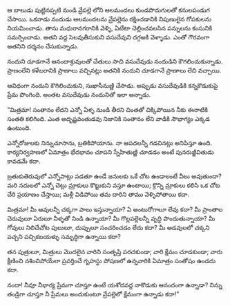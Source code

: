 ﻿ఆ బాలుడు పుట్టినప్పటి నుండి వ్రేపల్లె లోని ఆలమందలు కుండపొదుగులతో కనులపండుగ చేసాయి. ఒకనాడు నందుడు ఆలమందలను వ్రేపల్లెను రక్షించడానికి నిపుణులైన గోపకులను నియమించాడు. తాను మధురానగరానికి వెళ్ళి, ఏటేటా చెల్లించవలసిన పన్నులను కంసునికి సమర్పించాడు. అతని వద్ద సెలవుతీసుకుని వసుదేవుని దగ్గఱకి వెళ్ళాడు. ఎంతో గౌరవంగా అతనిని దర్శనం చేసుకున్నాడు. 

నందుని చూడగానే ఆనందాశ్రువులతో చేతులు సాచి వసుదేవుడు నందుడిని కౌగలించుకున్నాడు. ప్రాణంలేని కళేబరానికి ప్రాణాలు వచ్చినట్లు అతనికి నందుని చూడగానే ప్రాణాలు లేచి వచ్చాయి. 

ఆవిధంగా నందుని కౌగిలించుకుని, సుఖాసీనుణ్ణి చేసాడు. అప్పుడు వసుదేవుడికి కన్నకొడుకుపై ప్రేమ పొంగింది. అంతట వసుదేవుడు నందునితో ఇలా అన్నాడు. 

“మిత్రమా! సంతానం లేదని ఎన్నో ఏళ్ళ నుండి తీరని చింతతో చిక్కిపోయిన నీకు ఈనాటికి సంతతి కలిగింది. ఎంత అదృష్టవంతుడవు నిజానికి సంతానం లేని వాడికి సౌభాగ్యం ఎక్కడ ఉంటుంది. 

ఎన్నోరోజులకు నిన్నుచూసాను, బ్రతికిపోయాను. నా ఆపదలన్నీ గడచినట్లు అనిపిస్తూ ఉంది. కార్యనిర్వహణలో ఏమాత్రం భేదభావం చూపని స్నేహితుణ్ణి చూడడం అంటే పునరుజ్జీవితుడు కావడమే కదా. 

బ్రతుకుతెరువులో ఎన్నోపాట్లు పడతూ ఉండే జనులకు ఒకే చోట ఉండాలంటే వీలు అవుతుందా? మరి నదులలో ఎన్నో చెట్లు మ్రాకులు కొట్టుకుని వస్తూ ఉంటాయి; క్రొన్ని మ్రాకులు కలిసి ఒక చోట చేరి ప్రయాణం చేస్తాయి; మళ్లీ విడిపోయి తమ దారిని తాము వెళ్ళిపోతాయి కదా. 

మిత్రమా! మీ ఆవులన్నీ చక్కగా పాలు ఇస్తున్నాయా? ఏ అంటురోగాలూ లేవు కదా? మీ ప్రాంతాల చెరువులూ ఏరులూ నీళ్ళతో నిండి ఉన్నాయా? మీ గొల్లపల్లెలన్నీ వృద్ధి పొందుతున్నాయా? మీ గోవులు నిలిచేచోట పులులూ, దుప్పులూ సంచరించడం లేదు కదా? మీ అడవులలో చక్కని పచ్చని పచ్చికబయళ్ళు సమృద్ధిగా ఉన్నాయి కదా? 

తన పుత్రులూ, మిత్రులు మొదలైన వారిని సంతృప్తి పరచకుండా; వారి క్షేమం చూడకుండా; వారు క్షీణించి నశించిపోయేలా ప్రవర్తించే గృహస్థు పోషణలో ఉన్నవారికి ఏమాత్రం సంతోషం ఉండదు కదా. 

నందా! నీవూ నీభార్య ప్రేమగా చూస్తూ ఉంటే యశోదవద్ద నాకొడుకు ఆనందంగా ఉన్నాడా? నిన్ను తండ్రిగా చూస్తూ నీ ప్రేమలు అందుకుంటూ వ్రేపల్లెలో క్షేమంగా ఉన్నాడు కదా!” 

